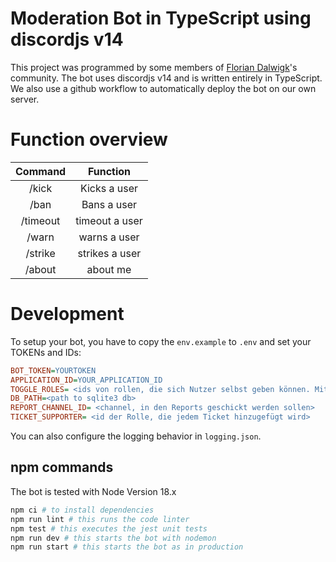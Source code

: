 # Moderation Bot in TypeScript using discordjs v14 

This project was programmed by some members of [Florian Dalwigk](https://discord.gg/X7QU7GXC2u)'s community. The bot uses discordjs v14 and is written entirely in TypeScript. We also use a github workflow to automatically deploy the bot on our own server. 

# Function overview

<div align="center">

| Command       | Function      |
|   :---:       |    :----:     | 
| /kick         | Kicks a user  | 
| /ban          | Bans a user   |
| /timeout          | timeout a user   |
| /warn          | warns a user   |
| /strike          | strikes a user   |
| /about          | about me   |

</div>

# Development

To setup your bot, you have to copy the `env.example` to `.env` and set your TOKENs and IDs:

```INI
BOT_TOKEN=YOURTOKEN
APPLICATION_ID=YOUR_APPLICATION_ID
TOGGLE_ROLES= <ids von rollen, die sich Nutzer selbst geben können. Mit, getrennt. Maximal 5 (weil man nicht mehr buttons in eine Nachricht machen kann)>
DB_PATH=<path to sqlite3 db>
REPORT_CHANNEL_ID= <channel, in den Reports geschickt werden sollen>
TICKET_SUPPORTER= <id der Rolle, die jedem Ticket hinzugefügt wird>
```

You can also configure the logging behavior in `logging.json`.

## npm commands

The bot is tested with Node Version 18.x

```bash
npm ci # to install dependencies
npm run lint # this runs the code linter
npm test # this executes the jest unit tests
npm run dev # this starts the bot with nodemon
npm run start # this starts the bot as in production
```

